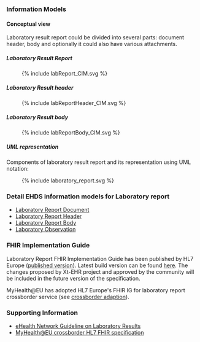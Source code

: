 ### Information Models
#### Conceptual view

Laboratory result report could be divided into several parts: document header, body and optionally it could also have various attachments.

##### Laboratory Result Report
<figure>
  {% include labReport_CIM.svg %}
</figure>

##### Laboratory Result header
<figure>
  {% include labReportHeader_CIM.svg %}
</figure>

##### Laboratory Result body
<figure>
  {% include labReportBody_CIM.svg %}
</figure>

##### UML representation
Components of laboratory result report and its representation using UML notation:
<figure>
  {% include laboratory_report.svg %}
</figure>

### Detail EHDS information models for Laboratory report
- [Laboratory Report Document](StructureDefinition-EHDSLaboratoryReport.html)
- [Laboratory Report Header](StructureDefinition-EHDSLaboratoryReportHeader.html)
- [Laboratory Report Body](StructureDefinition-EHDSLaboratoryReportBody.html)
- [Laboratory Observation](StructureDefinition-EHDSLaboratoryObservation.html)


### FHIR Implementation Guide

Laboratory Report FHIR Implementation Guide has been published by HL7 Europe ([published version](https://hl7.eu/fhir/laboratory/index.html)).
Latest build version can be found [here](https://build.fhir.org/ig/hl7-eu/laboratory/). The changes proposed by Xt-EHR project and approved by the community will be included in the future version of the specification.

MyHealth@EU has adopted HL7 Europe's FHIR IG for laboratory report crossborder service (see [crossborder adaption](https://fhir.ehdsi.eu/laboratory/)).

### Supporting Information

- [eHealth Network Guideline on Laboratory Results](https://health.ec.europa.eu/publications/ehn-laboratory-result-guidelines_en)
- [MyHealth@EU crossborder HL7 FHIR specification](https://fhir.ehdsi.eu/laboratory/)

